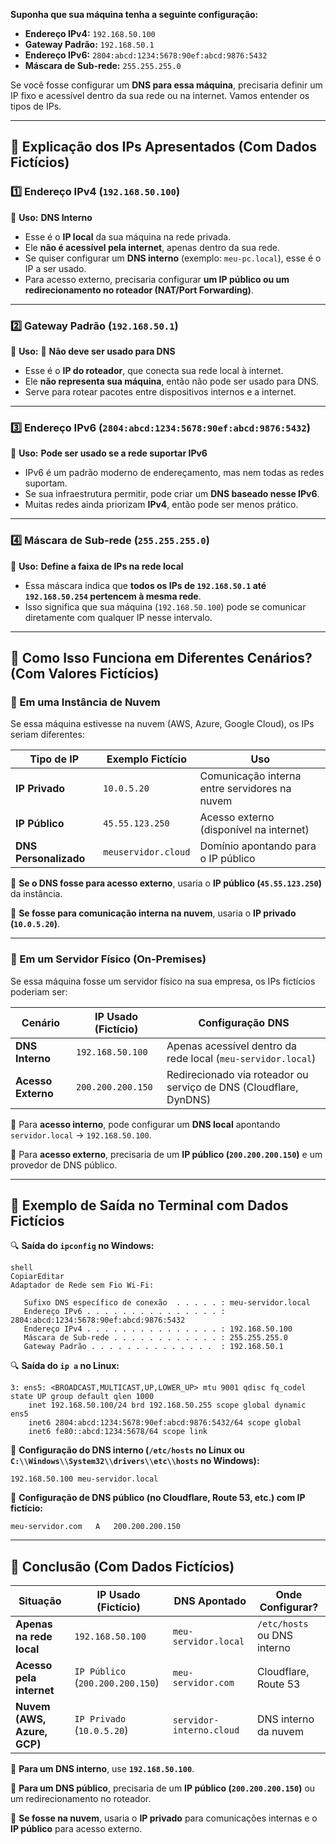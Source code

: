 **Suponha que sua máquina tenha a seguinte configuração:**

- **Endereço IPv4:** `192.168.50.100`
- **Gateway Padrão:** `192.168.50.1`
- **Endereço IPv6:** `2804:abcd:1234:5678:90ef:abcd:9876:5432`
- **Máscara de Sub-rede:** `255.255.255.0`

Se você fosse configurar um **DNS para essa máquina**, precisaria definir um IP fixo e acessível dentro da sua rede ou na internet. Vamos entender os tipos de IPs.

---

## **📌 Explicação dos IPs Apresentados (Com Dados Fictícios)**

### **1️⃣ Endereço IPv4 (`192.168.50.100`)**

📌 **Uso:** **DNS Interno**

- Esse é o **IP local** da sua máquina na rede privada.
- Ele **não é acessível pela internet**, apenas dentro da sua rede.
- Se quiser configurar um **DNS interno** (exemplo: `meu-pc.local`), esse é o IP a ser usado.
- Para acesso externo, precisaria configurar **um IP público ou um redirecionamento no roteador (NAT/Port Forwarding)**.

---

### **2️⃣ Gateway Padrão (`192.168.50.1`)**

📌 **Uso:** 🚫 **Não deve ser usado para DNS**

- Esse é o **IP do roteador**, que conecta sua rede local à internet.
- Ele **não representa sua máquina**, então não pode ser usado para DNS.
- Serve para rotear pacotes entre dispositivos internos e a internet.

---

### **3️⃣ Endereço IPv6 (`2804:abcd:1234:5678:90ef:abcd:9876:5432`)**

📌 **Uso:** **Pode ser usado se a rede suportar IPv6**

- IPv6 é um padrão moderno de endereçamento, mas nem todas as redes suportam.
- Se sua infraestrutura permitir, pode criar um **DNS baseado nesse IPv6**.
- Muitas redes ainda priorizam **IPv4**, então pode ser menos prático.

---

### **4️⃣ Máscara de Sub-rede (`255.255.255.0`)**

📌 **Uso:** **Define a faixa de IPs na rede local**

- Essa máscara indica que **todos os IPs de `192.168.50.1` até `192.168.50.254` pertencem à mesma rede**.
- Isso significa que sua máquina (`192.168.50.100`) pode se comunicar diretamente com qualquer IP nesse intervalo.

---

## **📌 Como Isso Funciona em Diferentes Cenários? (Com Valores Fictícios)**

### **🔹 Em uma Instância de Nuvem**

Se essa máquina estivesse na nuvem (AWS, Azure, Google Cloud), os IPs seriam diferentes:

|**Tipo de IP**|**Exemplo Fictício**|**Uso**|
|---|---|---|
|**IP Privado**|`10.0.5.20`|Comunicação interna entre servidores na nuvem|
|**IP Público**|`45.55.123.250`|Acesso externo (disponível na internet)|
|**DNS Personalizado**|`meuservidor.cloud`|Domínio apontando para o IP público|

📌 **Se o DNS fosse para acesso externo**, usaria o **IP público (`45.55.123.250`)** da instância.

📌 **Se fosse para comunicação interna na nuvem**, usaria o **IP privado (`10.0.5.20`)**.

---

### **🔹 Em um Servidor Físico (On-Premises)**

Se essa máquina fosse um servidor físico na sua empresa, os IPs fictícios poderiam ser:

|**Cenário**|**IP Usado (Fictício)**|**Configuração DNS**|
|---|---|---|
|**DNS Interno**|`192.168.50.100`|Apenas acessível dentro da rede local (`meu-servidor.local`)|
|**Acesso Externo**|`200.200.200.150`|Redirecionado via roteador ou serviço de DNS (Cloudflare, DynDNS)|

📌 Para **acesso interno**, pode configurar um **DNS local** apontando `servidor.local` → `192.168.50.100`.

📌 Para **acesso externo**, precisaria de um **IP público (`200.200.200.150`)** e um provedor de DNS público.

---

## **📌 Exemplo de Saída no Terminal com Dados Fictícios**

🔍 **Saída do `ipconfig` no Windows:**

```
shell
CopiarEditar
Adaptador de Rede sem Fio Wi-Fi:

   Sufixo DNS específico de conexão  . . . . . : meu-servidor.local
   Endereço IPv6 . . . . . . . . . . . . . . . : 2804:abcd:1234:5678:90ef:abcd:9876:5432
   Endereço IPv4 . . . . . . . . . . . . . . . : 192.168.50.100
   Máscara de Sub-rede . . . . . . . . . . . . : 255.255.255.0
   Gateway Padrão . . . . . . . . . . . . . .  : 192.168.50.1

```

🔍 **Saída do `ip a` no Linux:**

```
3: ens5: <BROADCAST,MULTICAST,UP,LOWER_UP> mtu 9001 qdisc fq_codel state UP group default qlen 1000
    inet 192.168.50.100/24 brd 192.168.50.255 scope global dynamic ens5
    inet6 2804:abcd:1234:5678:90ef:abcd:9876:5432/64 scope global
    inet6 fe80::abcd:1234:5678/64 scope link

```

📌 **Configuração do DNS interno (`/etc/hosts` no Linux ou `C:\\Windows\\System32\\drivers\\etc\\hosts` no Windows):**

```
192.168.50.100 meu-servidor.local
```

📌 **Configuração de DNS público (no Cloudflare, Route 53, etc.) com IP fictício:**

```
meu-servidor.com   A   200.200.200.150
```

---

## **📌 Conclusão (Com Dados Fictícios)**

|**Situação**|**IP Usado (Fictício)**|**DNS Apontado**|**Onde Configurar?**|
|---|---|---|---|
|**Apenas na rede local**|`192.168.50.100`|`meu-servidor.local`|`/etc/hosts` ou DNS interno|
|**Acesso pela internet**|`IP Público` (`200.200.200.150`)|`meu-servidor.com`|Cloudflare, Route 53|
|**Nuvem (AWS, Azure, GCP)**|`IP Privado` (`10.0.5.20`)|`servidor-interno.cloud`|DNS interno da nuvem|

📌 **Para um DNS interno**, use **`192.168.50.100`**.

📌 **Para um DNS público**, precisaria de um **IP público (`200.200.200.150`)** ou um redirecionamento no roteador.

📌 **Se fosse na nuvem**, usaria o **IP privado** para comunicações internas e o **IP público** para acesso externo.